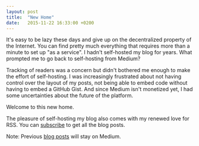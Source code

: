 ```yaml
---
layout: post
title:  "New Home"
date:   2015-11-22 16:33:00 +0200
---
```

It's easy to be lazy these days and give up on the decentralized property of the Internet. You can find pretty much everything that requires more than a minute to set up "as a service". I hadn't self-hosted my blog for years. What prompted me to go back to self-hosting from Medium?

Tracking of readers was a concern but didn't bothered me enough to make the effort of self-hosting. I was increasingly frustrated about not having control over the layout of my posts, not being able to embed code without having to embed a GitHub Gist. And since Medium isn't monetized yet, I had some uncertainties about the future of the platform.

Welcome to this new home.

The pleasure of self-hosting my blog also comes with my renewed love for RSS. You can [subscribe](https://www.fredericjacobs.com/blog/feed.xml) to get all the blog posts.

Note: Previous [blog posts](https://medium.com/@FredericJacobs) will stay on Medium.
